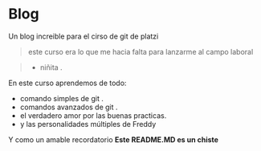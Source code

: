 # Blog
Un blog increible para el cirso de git de platzi
>este curso era lo que me hacia falta para lanzarme al campo laboral

>- niñita .


En este curso aprendemos de todo:
* comando simples de git .
* comandos avanzados de git .
* el verdadero amor por las buenas practicas.
* y las personalidades múltiples de Freddy 

Y como un amable recordatorio **Este README.MD es un chiste**